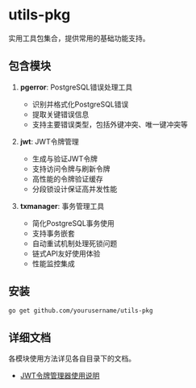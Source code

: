 # utils-pkg

实用工具包集合，提供常用的基础功能支持。

## 包含模块

1. **pgerror**: PostgreSQL错误处理工具
   - 识别并格式化PostgreSQL错误
   - 提取关键错误信息
   - 支持主要错误类型，包括外键冲突、唯一键冲突等

2. **jwt**: JWT令牌管理
   - 生成与验证JWT令牌
   - 支持访问令牌与刷新令牌
   - 高性能的令牌验证缓存
   - 分段锁设计保证高并发性能

3. **txmanager**: 事务管理工具
   - 简化PostgreSQL事务使用
   - 支持事务嵌套
   - 自动重试机制处理死锁问题
   - 链式API友好使用体验
   - 性能监控集成

## 安装

```bash
go get github.com/yourusername/utils-pkg
```

## 详细文档

各模块使用方法详见各自目录下的文档。

- [JWT令牌管理器使用说明](jwt/使用说明.md)
